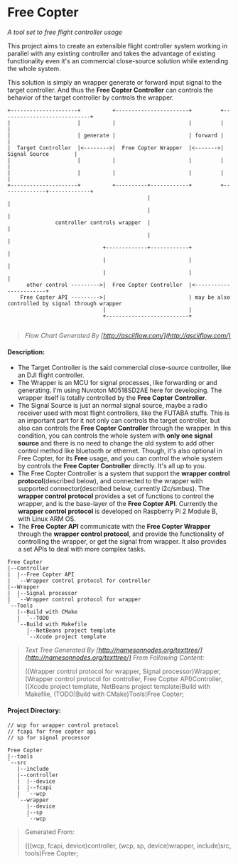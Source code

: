 # Free Copter

_A tool set to free flight controller usage_

This project aims to create an extensible flight controller system working in parallel with any existing controller and takes the advantage of existing functionality even it's an commercial close-source solution while extending the whole system.

This solution is simply an wrapper generate or forward input signal to the target controller. And thus the __Free Copter Controller__ can controls the behavior of the target controller by controls the wrapper.
```text
+---------------------+          +-----------------------+         +----------------------------+
|                     |          |                       |         |                            |
|                     | generate |                       | forward |                            |
|  Target Controller  |<-------->|  Free Copter Wrapper  |<------->|       Signal Source        |
|                     |          |                       |         |                            |
|                     |          |                       |         |                            |
+---------------------+          +----------+------------+         +--------------+-------------+
                                            |                                     |
                                            |                                     |
               controller controls wrapper  |                                     |
                                            |                                     |
                              +-------------+------------+                        |
                              |                          |                        |
                              |                          |                        |
      other control --------->|  Free Copter Controller  |<-----------------------+
    Free Copter API --------->|                          | may be also controlled by signal through wrapper
                              |                          |
                              +--------------------------+


```
>_Flow Chart Generated By [http://asciiflow.com/](http://asciiflow.com/)_

#### Description:
- The Target Controller is the said commercial close-source controller, like an DJI flight controller.  
- The Wrapper is an MCU for signal processes, like forwarding or and generating. I'm using Nuvoton M0518SD2AE here for developing. The wrapper itself is totally controlled by the __Free Copter Controller__.
- The Signal Source is just an normal signal source, maybe a radio receiver used with most flight controllers, like the FUTABA stuffs. This is an important part for it not only can controls the target controller, but also can controls the __Free Copter Controller__ through the wrapper. In this condition, you can controls the whole system with __only one signal source__ and there is no need to change the old system to add other control method like bluetooth or ethernet. Though, it's also optional in Free Copter, for its __Free__ usage, and you can control the whole system by controls the __Free Copter Controller__ directly. It's all up to you.
- The Free Copter Controller is a system that support the __wrapper control protocol__(described below), and connected to the wrapper with supported connector(described below, currently i2c/smbus). The __wrapper control protocol__ provides a set of functions to control the wrapper, and is the base-layer of the __Free Copter API__. Currently the __wrapper control protocol__ is developed on Raspberry Pi 2 Module B, with Linux ARM OS.
- The __Free Copter API__ communicate with the __Free Copter Wrapper__ through the __wrapper control protocol__, and provide the functionality of controlling the wrapper, or get the signal from wrapper. It also provides a set APIs to deal with more complex tasks.
```text
Free Copter
|--Controller
|  |--Free Copter API
|  `--Wrapper control protocol for controller
|--Wrapper
|  |--Signal processor
|  `--Wrapper control protocol for wrapper
`--Tools
   |--Build with CMake
   |  `--TODO
   `--Build with Makefile
      |--NetBeans project template
      `--Xcode project template

```
> _Text Tree Generated By [http://namesonnodes.org/texttree/](http://namesonnodes.org/texttree/) From Following Content:_  
>  
> ((Wrapper control protocol for wrapper, Signal processor)Wrapper, (Wrapper control protocol for controller, Free Copter API)Controller, ((Xcode project template, NetBeans project template)Build with Makefile, (TODO)Build with CMake)Tools)Free Copter;

#### Project Directory:
```text
// wcp for wrapper control protocol
// fcapi for free copter api
// sp for signal processor

Free Copter
|--tools
`--src
   |--include
   |--controller
   |  |--device
   |  |--fcapi
   |  `--wcp
   `--wrapper
      |--device
      |--sp
      `--wcp

```
> Generated From:  
>  
> (((wcp, fcapi, device)controller, (wcp, sp, device)wrapper, include)src, tools)Free Copter;
